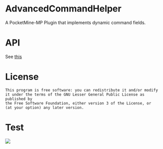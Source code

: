 # AdvancedCommandHelper
A PocketMine-MP Plugin that implements dynamic command fields.

# API

See [this](https://github.com/Blugin/AdvancedCommandHelper/tree/master/src/alvin0319/AdvancedCommandHelper/AdvancedCommandHelper.php#L37L58)

# License
```
This program is free software: you can redistribute it and/or modify
it under the terms of the GNU Lesser General Public License as published by
the Free Software Foundation, either version 3 of the License, or
(at your option) any later version.
```

# Test
![](https:/raw.githubusercontent.com/Blugin/AdvancedCommandHelper/master/assets/image/image.PNG)